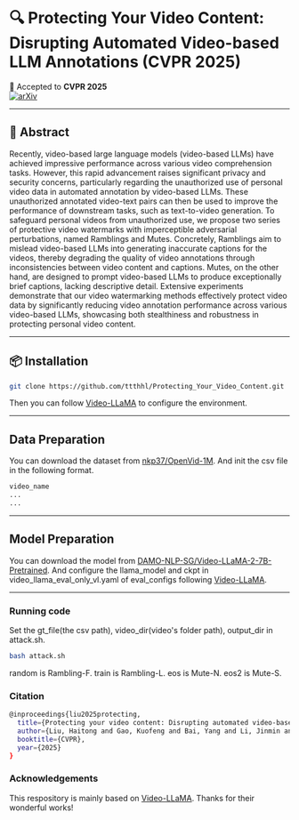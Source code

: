 # 🔍 Protecting Your Video Content: Disrupting Automated Video-based LLM Annotations (CVPR 2025)

  
📄 Accepted to **CVPR 2025**  
[![arXiv](https://img.shields.io/badge/arXiv-PDF-b31b1b.svg)](https://arxiv.org/abs/2503.21824)   

---

## 📝 Abstract

Recently, video-based large language models (video-based LLMs) have achieved impressive performance across various video comprehension tasks. However, this rapid advancement raises significant privacy and security concerns, particularly regarding the unauthorized use of personal video data in automated annotation by video-based LLMs. These unauthorized annotated video-text pairs can then be used to improve the performance of downstream tasks, such as text-to-video generation. To safeguard personal videos from unauthorized use, we propose two series of protective video watermarks with imperceptible adversarial perturbations, named Ramblings and Mutes. Concretely, Ramblings aim to mislead video-based LLMs into generating inaccurate captions for the videos, thereby degrading the quality of video annotations through inconsistencies between video content and captions. Mutes, on the other hand, are designed to prompt video-based LLMs to produce exceptionally brief captions, lacking descriptive detail. Extensive experiments demonstrate that our video watermarking methods effectively protect video data by significantly reducing video annotation performance across various video-based LLMs, showcasing both stealthiness and robustness in protecting personal video content.


---

## 📦 Installation

```bash
git clone https://github.com/ttthhl/Protecting_Your_Video_Content.git
```
Then you can follow [Video-LLaMA](https://github.com/DAMO-NLP-SG/Video-LLaMA) to configure the environment.

---

## Data Preparation

You can download the dataset from [nkp37/OpenVid-1M](https://huggingface.co/datasets/nkp37/OpenVid-1M).
And init the csv file in the following format.
```bash
video_name
...
...
```

---
## Model Preparation
You can download the model from [DAMO-NLP-SG/Video-LLaMA-2-7B-Pretrained](https://huggingface.co/DAMO-NLP-SG/Video-LLaMA-2-7B-Pretrained). And configure the llama_model and ckpt in video_llama_eval_only_vl.yaml of eval_configs following [Video-LLaMA](https://github.com/DAMO-NLP-SG/Video-LLaMA).

---

### Running code
Set the gt_file(the csv path), video_dir(video's folder path), output_dir in attack.sh.
```bash
bash attack.sh
```

random is Rambling-F. train is Rambling-L. eos is Mute-N. eos2 is Mute-S. 

### Citation
```bash
@inproceedings{liu2025protecting,
  title={Protecting your video content: Disrupting automated video-based llm annotations},
  author={Liu, Haitong and Gao, Kuofeng and Bai, Yang and Li, Jinmin and Shan, Jinxiao and Dai, Tao and Xia, Shu-Tao},
  booktitle={CVPR},
  year={2025}
}
```
### Acknowledgements
This respository is mainly based on [Video-LLaMA](https://github.com/DAMO-NLP-SG/Video-LLaMA). Thanks for their wonderful works!